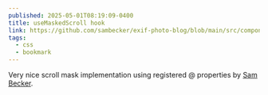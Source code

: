 ```yaml
---
published: 2025-05-01T08:19:09-0400
title: useMaskedScroll hook
link: https://github.com/sambecker/exif-photo-blog/blob/main/src/components/useMaskedScroll.ts
tags:
  - css
  - bookmark
---
```


Very nice scroll mask implementation using registered @ properties by [Sam Becker](https://x.com/sambecker).
